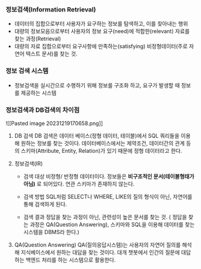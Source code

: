 

### 정보검색(Information Retrieval)

- 데이터의 집합으로부터 사용자가 요구하는 정보를 탐색하고, 이를 찾아내는 행위
- 대량의 정보모음으로부터 사용자의 정보 요구(need)에 적합한(relevant) 자료를 찾는 과정(Retrieval)
- 대량의 자료 집합으로부터 요구사항에 만족하는(satisfying) 비정형데이터(주로 자연어 텍스트 문서)를 찾는 것.

### 정보 검색 시스템

- 정보검색을 실시간으로 수행하기 위해 정보를 구조화 하고, 요구가 발생할 때 정보를 제공하는 시스템

### 정보검색과 DB검색의 차이점

![[Pasted image 20231219170658.png]]

1) DB 검색 
   DB 검색은 데이터 베이스(정형 데이터, 테이블)에서 SQL 쿼리들을 이용해 원하는 정보를 찾는 것이다.
   데이터베이스에서는 제약조건, 데이터간의 관계 등의 스키마(Attribute, Entity, Relation)가 있기 때문에 정형 데이터라고 한다.
   
2) 정보검색(IR)
   
   - 검색 대상
   비정형/ 반정형 데이터이다.
   정보들은 **비구조적인 문서(테이블형태가 아님)** 로 되어있다. 
   연관 스키마가 존재하지 않는다.
   
   - 검색 방법
   SQL처럼 SELECT나 WHERE, LIKE의 질의 형식이 아닌, 자연어를 통해 검색하게 된다.
   
   - 검색 결과
   정답을 찾는 과정이 아닌, 관련성이 높은 문서를 찾는 것.
   ( 정답을 찾는 과정은 QA(Question Answering), 스키마와 SQL을 이용해 데이터를 찾는 시스템을 DBMS라 한다.)
   
   
   
3) QA(Question Answering)
   QA(질의응답시스템)는 사용자의 자연어 질의를 해석해 지식베이스에서 원하는 대답을 찾는 것이다. 대개 챗봇에서 인간의 질문에 대답하는 백엔드 처리를 하는 시스템으로 활용한다.


   
   
   